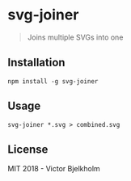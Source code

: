 # svg-joiner
> Joins multiple SVGs into one

## Installation

```
npm install -g svg-joiner
```

## Usage

```
svg-joiner *.svg > combined.svg
```

## License

MIT 2018 - Victor Bjelkholm
